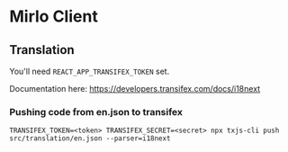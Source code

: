 # Mirlo Client

## Translation

You'll need `REACT_APP_TRANSIFEX_TOKEN` set.

Documentation here: https://developers.transifex.com/docs/i18next

### Pushing code from en.json to transifex

```
TRANSIFEX_TOKEN=<token> TRANSIFEX_SECRET=<secret> npx txjs-cli push src/translation/en.json --parser=i18next
```
